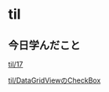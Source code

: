 # til

## 今日学んだこと

[til/17](https://github.com/tokiohamamatsu/til/blob/master/%E6%B4%BB%E5%8B%95%E8%A8%98%E9%8C%B2/2022/17.md)

[til/DataGridViewのCheckBox](https://github.com/tokiohamamatsu/til/blob/master/c%23/DataGridView%E3%81%AECheckBox.md)